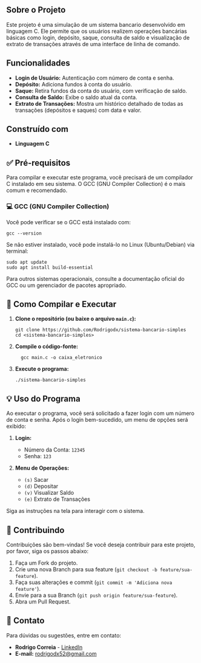 ## Sobre o Projeto

Este projeto é uma simulação de um sistema bancario desenvolvido em linguagem C. Ele permite que os usuários realizem operações bancárias básicas como login, depósito, saque, consulta de saldo e visualização de extrato de transações através de uma interface de linha de comando.

## Funcionalidades

*   **Login de Usuário:** Autenticação com número de conta e senha.
*   **Depósito:** Adiciona fundos à conta do usuário.
*   **Saque:** Retira fundos da conta do usuário, com verificação de saldo.
*   **Consulta de Saldo:** Exibe o saldo atual da conta.
*   **Extrato de Transações:** Mostra um histórico detalhado de todas as transações (depósitos e saques) com data e valor.

## Construído com

*   **Linguagem C**

## ✅ Pré-requisitos

Para compilar e executar este programa, você precisará de um compilador C instalado em seu sistema. O GCC (GNU Compiler Collection) é o mais comum e recomendado.

### 💻 GCC (GNU Compiler Collection)

Você pode verificar se o GCC está instalado com:

```shell
gcc --version
```

Se não estiver instalado, você pode instalá-lo no Linux (Ubuntu/Debian) via terminal:

```shell
sudo apt update
sudo apt install build-essential
```

Para outros sistemas operacionais, consulte a documentação oficial do GCC ou um gerenciador de pacotes apropriado.

## 🚀 Como Compilar e Executar

1.  **Clone o repositório (ou baixe o arquivo `main.c`):**

    ```
    git clone https://github.com/Rodrigodx/sistema-bancario-simples
    cd <sistema-bancario-simples>
    ```

2.  **Compile o código-fonte:**

    ```
      gcc main.c -o caixa_eletronico
    ```

3.  **Execute o programa:**

    ```
    ./sistema-bancario-simples
    ```

## 💡 Uso do Programa

Ao executar o programa, você será solicitado a fazer login com um número de conta e senha. Após o login bem-sucedido, um menu de opções será exibido:

1.  **Login:**
    *   Número da Conta: `12345`
    *   Senha: `123`

2.  **Menu de Operações:**
    *   `(s)` Sacar
    *   `(d)` Depositar
    *   `(v)` Visualizar Saldo
    *   `(e)` Extrato de Transações

Siga as instruções na tela para interagir com o sistema.

## 🤝 Contribuindo

Contribuições são bem-vindas! Se você deseja contribuir para este projeto, por favor, siga os passos abaixo:

1.  Faça um Fork do projeto.
2.  Crie uma nova Branch para sua feature (`git checkout -b feature/sua-feature`).
3.  Faça suas alterações e commit (`git commit -m 'Adiciona nova feature'`).
4.  Envie para a sua Branch (`git push origin feature/sua-feature`).
5.  Abra um Pull Request.

## 👤 Contato

Para dúvidas ou sugestões, entre em contato:

*   **Rodrigo Correia** - [LinkedIn](https://www.linkedin.com/in/rodrigobcorreia)
*   **E-mail:** rodrigodx52@gmail.com
